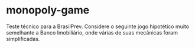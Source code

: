 # monopoly-game
Teste técnico para a BrasilPrev. Considere o seguinte jogo hipotético muito semelhante a Banco Imobiliário, onde várias de suas mecânicas foram simplificadas. 
